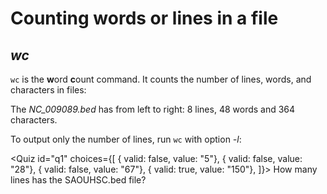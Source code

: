 <script>
import Quiz from "components/Quiz.svelte";
import Execute from "components/Execute.svelte";
</script>
# Counting words or lines in a file
## *wc*

`wc` is the **w**ord **c**ount command. 
It counts the number of lines, words, and characters in files:

<Execute command="wc NC_009089.bed" />

The _NC_009089.bed_ has from left to right: 8 lines, 48 words and 364 characters.

To output only the number of lines, run `wc` with option _-l_:

<Execute command="wc -l NC_009089.bed" />

<Quiz id="q1" choices={[
	{ valid: false, value: "5"},
	{ valid: false, value: "28"},
	{ valid: false, value: "67"},
	{ valid: true, value: "150"},
]}>
	<span slot="prompt">
		How many lines has the SAOUHSC.bed file?
	</span>
</Quiz>

